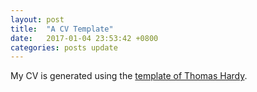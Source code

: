 ```yaml
---
layout: post
title:  "A CV Template"
date:   2017-01-04 23:53:42 +0800
categories: posts update
---
```


My CV is generated using the [template of Thomas Hardy](http://www.thomashardy.me.uk/free-responsive-html-css3-cv-template).
